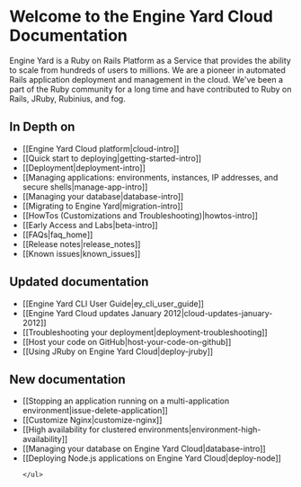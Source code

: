# Welcome to the Engine Yard Cloud Documentation

Engine Yard is a Ruby on Rails Platform as a Service that provides the ability to scale from hundreds of users to millions. We are a pioneer in automated Rails application deployment and management in the cloud. We've been a part of the Ruby community for a long time and have contributed to Ruby on Rails, JRuby, Rubinius, and fog.

## In Depth on
* [[Engine Yard Cloud platform|cloud-intro]]
* [[Quick start to deploying|getting-started-intro]]
* [[Deployment|deployment-intro]]
* [[Managing applications: environments, instances, IP addresses, and secure shells|manage-app-intro]]
* [[Managing your database|database-intro]]
* [[Migrating to Engine Yard|migration-intro]]
* [[HowTos (Customizations and Troubleshooting)|howtos-intro]]
* [[Early Access and Labs|beta-intro]]
* [[FAQs|faq_home]]
* [[Release notes|release_notes]]
* [[Known issues|known_issues]]

<div class="split">
  <div class="col col-first">
    <h2>Updated documentation</h2>
    <ul>
  	 	<li>
	      [[Engine Yard CLI User Guide|ey_cli_user_guide]]
	    </li>
	    <li>
		  [[Engine Yard Cloud updates January 2012|cloud-updates-january-2012]]
		</li>
		<li>
	      [[Troubleshooting your deployment|deployment-troubleshooting]]
	    </li>    
		<li>
		  [[Host your code on GitHub|host-your-code-on-github]]
		</li>
		<li>
  	 	  [[Using JRuby on Engine Yard Cloud|deploy-jruby]]
  	 	</li>           	 	
    </ul>   

  </div>
  
  <div class="col col-last">
    <h2>New documentation</h2>
    <ul> 
       <li>
	     [[Stopping an application running on a multi-application environment|issue-delete-application]]
	   </li>
	   <li>
		 [[Customize Nginx|customize-nginx]]
	   </li>  	  
	   <li>
         [[High availability for clustered environments|environment-high-availability]]
       </li>
	   <li>
	     [[Managing your database on Engine Yard Cloud|database-intro]]
	   </li>
       <li>
         [[Deploying Node.js applications on Engine Yard Cloud|deploy-node]]
       </li>
     
     
    </ul>
  </div>
</div>
